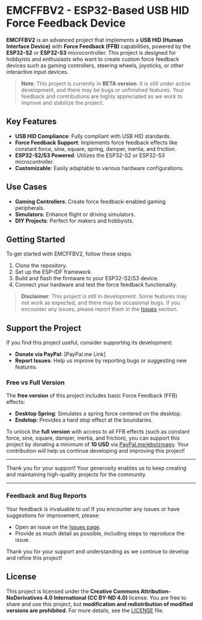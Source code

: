# EMCFFBV2 - ESP32-Based USB HID Force Feedback Device

**EMCFFBV2** is an advanced project that implements a **USB HID (Human Interface Device)** with **Force Feedback (FFB)** capabilities, powered by the **ESP32-S2** or **ESP32-S3** microcontroller. This project is designed for hobbyists and enthusiasts who want to create custom force feedback devices such as gaming controllers, steering wheels, joysticks, or other interactive input devices.

> **Note**: This project is currently in **BETA version**. It is still under active development, and there may be bugs or unfinished features. Your feedback and contributions are highly appreciated as we work to improve and stabilize the project.

## Key Features
- **USB HID Compliance**: Fully compliant with USB HID standards.
- **Force Feedback Support**: Implements force feedback effects like constant force, sine, square, spring, damper, inertia, and friction.
- **ESP32-S2/S3 Powered**: Utilizes the ESP32-S2 or ESP32-S3 microcontroller.
- **Customizable**: Easily adaptable to various hardware configurations.

## Use Cases
- **Gaming Controllers**: Create force feedback-enabled gaming peripherals.
- **Simulators**: Enhance flight or driving simulators.
- **DIY Projects**: Perfect for makers and hobbyists.

## Getting Started
To get started with EMCFFBV2, follow these steps:
1. Clone the repository.
2. Set up the ESP-IDF framework.
3. Build and flash the firmware to your ESP32-S2/S3 device.
4. Connect your hardware and test the force feedback functionality.

> **Disclaimer**: This project is still in development. Some features may not work as expected, and there may be occasional bugs. If you encounter any issues, please report them in the [Issues](https://github.com/ebolzMagy/EMCFFBV2/issues) section.


## Support the Project
If you find this project useful, consider supporting its development:

- **Donate via PayPal**: [PayPal.me Link]
- **Report Issues**: Help us improve by reporting bugs or suggesting new features.

### Free vs Full Version
The **free version** of this project includes basic Force Feedback (FFB) effects:
- **Desktop Spring**: Simulates a spring force centered on the desktop.
- **Endstop**: Provides a hard stop effect at the boundaries.

To unlock the **full version** with access to all FFB effects (such as constant force, sine, square, damper, inertia, and friction), you can support this project by donating a minimum of **10 USD** via [PayPal.me/ebolzmagy](https://paypal.me/ebolzmagy). Your contribution will help us continue developing and improving this project!

---

Thank you for your support! Your generosity enables us to keep creating and maintaining high-quality projects for the community.

---

### **Feedback and Bug Reports**
Your feedback is invaluable to us! If you encounter any issues or have suggestions for improvement, please:
- Open an issue on the [Issues page](https://github.com/ebolzMagy/EMCFFBV2/issues).
- Provide as much detail as possible, including steps to reproduce the issue.

Thank you for your support and understanding as we continue to develop and refine this project!

## License
This project is licensed under the **Creative Commons Attribution-NoDerivatives 4.0 International (CC BY-ND 4.0)** license. You are free to share and use this project, but **modification and redistribution of modified versions are prohibited**. For more details, see the [LICENSE](LICENSE) file.

